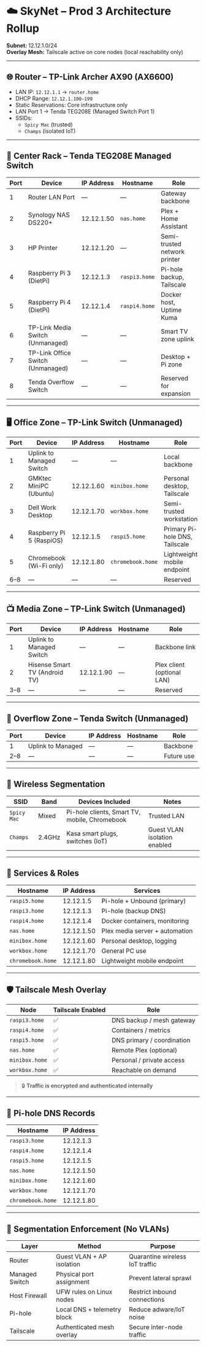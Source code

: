 # ☁️ SkyNet – Prod 3 Architecture Rollup  
**Subnet:** 12.12.1.0/24  
**Overlay Mesh:** Tailscale active on core nodes (local reachability only)

---

## 🌐 Router – TP-Link Archer AX90 (AX6600)
- LAN IP: `12.12.1.1` → `router.home`
- DHCP Range: `12.12.1.100–199`
- Static Reservations: Core infrastructure only
- LAN Port 1 → Tenda TEG208E (Managed Switch Port 1)
- SSIDs:
  - `Spicy Mac` (trusted)
  - `Champs` (isolated IoT)

---

## 🧠 Center Rack – Tenda TEG208E Managed Switch

| Port | Device                           | IP Address     | Hostname         | Role                           |
|------|----------------------------------|----------------|------------------|--------------------------------|
| 1    | Router LAN Port                  | —              | —                | Gateway backbone               |
| 2    | Synology NAS DS220+              | 12.12.1.50     | `nas.home`       | Plex + Home Assistant          |
| 3    | HP Printer                       | 12.12.1.20     | —                | Semi-trusted network printer   |
| 4    | Raspberry Pi 3 (DietPi)          | 12.12.1.3      | `raspi3.home`    | Pi-hole backup, Tailscale      |
| 5    | Raspberry Pi 4 (DietPi)          | 12.12.1.4      | `raspi4.home`    | Docker host, Uptime Kuma       |
| 6    | TP-Link Media Switch (Unmanaged) | —              | —                | Smart TV zone uplink           |
| 7    | TP-Link Office Switch (Unmanaged)| —              | —                | Desktop + Pi zone              |
| 8    | Tenda Overflow Switch            | —              | —                | Reserved for expansion         |

---

## 🖥️ Office Zone – TP-Link Switch (Unmanaged)

| Port | Device                    | IP Address     | Hostname         | Role                              |
|------|---------------------------|----------------|------------------|-----------------------------------|
| 1    | Uplink to Managed Switch  | —              | —                | Local backbone                    |
| 2    | GMKtec MiniPC (Ubuntu)    | 12.12.1.60     | `minibox.home`   | Personal desktop, Tailscale       |
| 3    | Dell Work Desktop         | 12.12.1.70     | `workbox.home`   | Semi-trusted workstation          |
| 4    | Raspberry Pi 5 (RaspiOS)  | 12.12.1.5      | `raspi5.home`    | Primary Pi-hole DNS, Tailscale    |
| 5    | Chromebook (Wi-Fi only)   | 12.12.1.80     | `chromebook.home`| Lightweight mobile endpoint       |
| 6–8  | —                         | —              | —                | Reserved                          |

---

## 📺 Media Zone – TP-Link Switch (Unmanaged)

| Port | Device                          | IP Address     | Hostname         | Role                        |
|------|----------------------------------|----------------|------------------|-----------------------------|
| 1    | Uplink to Managed Switch        | —              | —                | Backbone link              |
| 2    | Hisense Smart TV (Android TV)   | 12.12.1.90     | —                | Plex client (optional LAN) |
| 3–8  | —                                | —              | —                | Reserved                    |

---

## 🔌 Overflow Zone – Tenda Switch (Unmanaged)

| Port | Device           | IP Address | Hostname | Role         |
|------|------------------|------------|----------|--------------|
| 1    | Uplink to Managed| —          | —        | Backbone     |
| 2–8  | —                | —          | —        | Future use   |

---

## 📶 Wireless Segmentation

| SSID         | Band     | Devices Included                                | Notes                        |
|--------------|----------|-------------------------------------------------|------------------------------|
| `Spicy Mac`  | Mixed    | Pi-hole clients, Smart TV, mobile, Chromebook   | Trusted LAN                  |
| `Champs`     | 2.4GHz   | Kasa smart plugs, switches (IoT)                | Guest VLAN isolation enabled |

---

## 🧩 Services & Roles

| Hostname         | IP Address     | Services                          |
|------------------|----------------|------------------------------------|
| `raspi5.home`    | 12.12.1.5      | Pi-hole + Unbound (primary)        |
| `raspi3.home`    | 12.12.1.3      | Pi-hole (backup DNS)               |
| `raspi4.home`    | 12.12.1.4      | Docker containers, monitoring      |
| `nas.home`       | 12.12.1.50     | Plex media server + automation     |
| `minibox.home`   | 12.12.1.60     | Personal desktop, logging          |
| `workbox.home`   | 12.12.1.70     | General PC use                     |
| `chromebook.home`| 12.12.1.80     | Lightweight mobile endpoint        |

---

## 🛡️ Tailscale Mesh Overlay

| Node             | Tailscale Enabled | Role                           |
|------------------|-------------------|--------------------------------|
| `raspi3.home`    | ✅                | DNS backup / mesh gateway      |
| `raspi4.home`    | ✅                | Containers / metrics           |
| `raspi5.home`    | ✅                | DNS primary / coordination     |
| `nas.home`       | ✅                | Remote Plex (optional)         |
| `minibox.home`   | ✅                | Personal / private access      |
| `workbox.home`   | ✅                | Reachable on demand            |

> 🔒 **Traffic is encrypted and authenticated internally**

---

## 🧭 Pi-hole DNS Records

| Hostname         | IP Address     |
|------------------|----------------|
| `raspi3.home`    | 12.12.1.3      |
| `raspi4.home`    | 12.12.1.4      |
| `raspi5.home`    | 12.12.1.5      |
| `nas.home`       | 12.12.1.50     |
| `minibox.home`   | 12.12.1.60     |
| `workbox.home`   | 12.12.1.70     |
| `chromebook.home`| 12.12.1.80     |

---

## 🔐 Segmentation Enforcement (No VLANs)

| Layer          | Method                      | Purpose                         |
|----------------|-----------------------------|---------------------------------|
| Router         | Guest VLAN + AP isolation   | Quarantine wireless IoT traffic |
| Managed Switch | Physical port assignment    | Prevent lateral sprawl          |
| Host Firewall  | UFW rules on Linux nodes    | Restrict inbound connections    |
| Pi-hole        | Local DNS + telemetry block | Reduce adware/IoT noise         |
| Tailscale      | Authenticated mesh overlay  | Secure inter-node traffic       |
